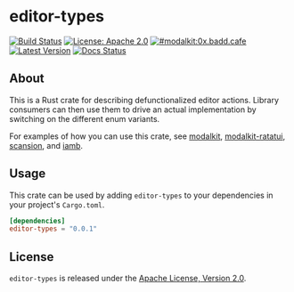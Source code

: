 # editor-types

[![Build Status](https://github.com/ulyssa/modalkit/actions/workflows/ci.yml/badge.svg)](https://github.com/ulyssa/modalkit/actions?query=workflow%3ACI+)
[![License: Apache 2.0](https://img.shields.io/crates/l/editor-types.svg?logo=apache)](https://crates.io/crates/editor-types)
[![#modalkit:0x.badd.cafe](https://img.shields.io/badge/matrix-%23modalkit:0x.badd.cafe-blue)](https://matrix.to/#/#modalkit:0x.badd.cafe)
[![Latest Version](https://img.shields.io/crates/v/editor-types.svg?logo=rust)](https://crates.io/crates/editor-types)
[![Docs Status](https://docs.rs/editor-types/badge.svg)](https://docs.rs/editor-types/latest/editor_types)

## About

This is a Rust crate for describing defunctionalized editor actions.
Library consumers can then use them to drive an actual implementation
by switching on the different enum variants.

For examples of how you can use this crate, see [modalkit], [modalkit-ratatui],
[scansion], and [iamb].

## Usage

This crate can be used by adding `editor-types` to your dependencies in your
project's `Cargo.toml`.

```toml
[dependencies]
editor-types = "0.0.1"
```

## License

`editor-types` is released under the [Apache License, Version 2.0].

[Apache License, Version 2.0]: https://github.com/ulyssa/modalkit/blob/master/LICENSE
[modalkit]: https://docs.rs/modalkit/latest/modalkit/
[modalkit-ratatui]: https://docs.rs/modalkit-ratatui/latest/modalkit_ratatui/
[scansion]: https://docs.rs/scansion/latest/scansion/
[iamb]: https://github.com/ulyssa/iamb

